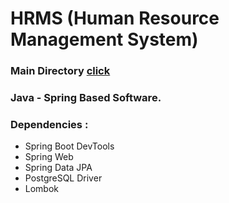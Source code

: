 # HRMS (Human Resource Management System)
### Main Directory <a href="https://github.com/karcan/HRMS.Java/tree/master/src/main/java/com/hrms/karcan"> click </a>

### Java - Spring Based Software.
### Dependencies : 
- Spring Boot DevTools
- Spring Web
- Spring Data JPA
- PostgreSQL Driver
- Lombok
